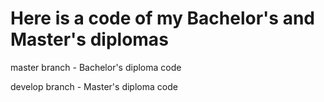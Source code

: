 # Here is a code of my Bachelor's and Master's diplomas

master branch - Bachelor's diploma code

develop branch - Master's diploma code
